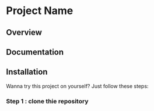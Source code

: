 # Project Name

## Overview

## Documentation



## Installation
Wanna try this project on yourself? Just follow these steps:

### Step 1 : clone thie repository